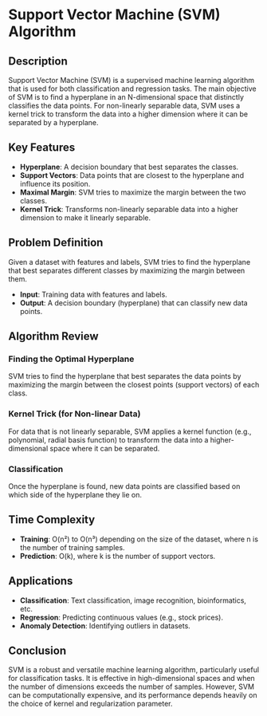 # Support Vector Machine (SVM) Algorithm

## Description
Support Vector Machine (SVM) is a supervised machine learning algorithm that is used for both classification and regression tasks. The main objective of SVM is to find a hyperplane in an N-dimensional space that distinctly classifies the data points. For non-linearly separable data, SVM uses a kernel trick to transform the data into a higher dimension where it can be separated by a hyperplane.

## Key Features

- **Hyperplane**: A decision boundary that best separates the classes.
- **Support Vectors**: Data points that are closest to the hyperplane and influence its position.
- **Maximal Margin**: SVM tries to maximize the margin between the two classes.
- **Kernel Trick**: Transforms non-linearly separable data into a higher dimension to make it linearly separable.

## Problem Definition
Given a dataset with features and labels, SVM tries to find the hyperplane that best separates different classes by maximizing the margin between them.

- **Input**: Training data with features and labels.
- **Output**: A decision boundary (hyperplane) that can classify new data points.

## Algorithm Review

### Finding the Optimal Hyperplane
SVM tries to find the hyperplane that best separates the data points by maximizing the margin between the closest points (support vectors) of each class.

### Kernel Trick (for Non-linear Data)
For data that is not linearly separable, SVM applies a kernel function (e.g., polynomial, radial basis function) to transform the data into a higher-dimensional space where it can be separated.

### Classification
Once the hyperplane is found, new data points are classified based on which side of the hyperplane they lie on.

## Time Complexity
- **Training**: O(n²) to O(n³) depending on the size of the dataset, where n is the number of training samples.
- **Prediction**: O(k), where k is the number of support vectors.

## Applications
- **Classification**: Text classification, image recognition, bioinformatics, etc.
- **Regression**: Predicting continuous values (e.g., stock prices).
- **Anomaly Detection**: Identifying outliers in datasets.

## Conclusion
SVM is a robust and versatile machine learning algorithm, particularly useful for classification tasks. It is effective in high-dimensional spaces and when the number of dimensions exceeds the number of samples. However, SVM can be computationally expensive, and its performance depends heavily on the choice of kernel and regularization parameter.
